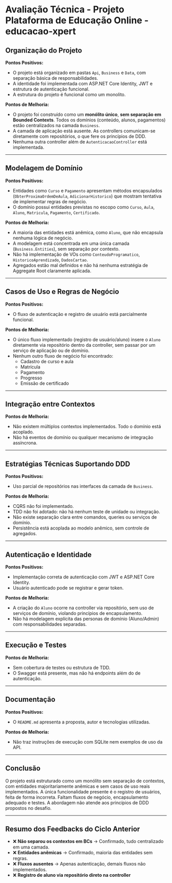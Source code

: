 # Avaliação Técnica - Projeto Plataforma de Educação Online - educacao-xpert

## Organização do Projeto

**Pontos Positivos:**
- O projeto está organizado em pastas `Api`, `Business` e `Data`, com separação básica de responsabilidades.
- A identidade foi implementada com ASP.NET Core Identity, JWT e estrutura de autenticação funcional.
- A estrutura do projeto é funcional como um monolito.

**Pontos de Melhoria:**
- O projeto foi construído como um **monólito único**, **sem separação em Bounded Contexts**. Todos os domínios (conteúdo, alunos, pagamentos) estão centralizados na camada `Business`.
- A camada de aplicação está ausente. As controllers comunicam-se diretamente com repositórios, o que fere os princípios de DDD.
- Nenhuma outra controller além de `AutenticacaoController` está implementada.

---

## Modelagem de Domínio

**Pontos Positivos:**
- Entidades como `Curso` e `Pagamento` apresentam métodos encapsulados (`ObterProximaOrdemDeAula`, `AdicionarHistorico`) que mostram tentativa de implementar regras de negócio.
- O domínio possui entidades previstas no escopo como `Curso`, `Aula`, `Aluno`, `Matricula`, `Pagamento`, `Certificado`.

**Pontos de Melhoria:**
- A maioria das entidades está anêmica, como `Aluno`, que não encapsula nenhuma lógica de negócio.
- A modelagem está concentrada em uma única camada (`Business.Entities`), sem separação por contexto.
- Não há implementação de VOs como `ConteudoProgramatico`, `HistoricoAprendizado`, `DadosCartao`.
- Agregados estão mal definidos e não há nenhuma estratégia de Aggregate Root claramente aplicada.

---

## Casos de Uso e Regras de Negócio

**Pontos Positivos:**
- O fluxo de autenticação e registro de usuário está parcialmente funcional.

**Pontos de Melhoria:**
- O único fluxo implementado (registro de usuário/aluno) insere o `Aluno` diretamente via repositório dentro da controller, sem passar por um serviço de aplicação ou de domínio.
- Nenhum outro fluxo de negócio foi encontrado:
  - Cadastro de curso e aula
  - Matrícula
  - Pagamento
  - Progresso
  - Emissão de certificado

---

## Integração entre Contextos

**Pontos de Melhoria:**
- Não existem múltiplos contextos implementados. Todo o domínio está acoplado.
- Não há eventos de domínio ou qualquer mecanismo de integração assíncrona.

---

## Estratégias Técnicas Suportando DDD

**Pontos Positivos:**
- Uso parcial de repositórios nas interfaces da camada de `Business`.

**Pontos de Melhoria:**
- CQRS não foi implementado.
- TDD não foi adotado: não há nenhum teste de unidade ou integração.
- Não existe separação clara entre comandos, queries ou serviços de domínio.
- Persistência está acoplada ao modelo anêmico, sem controle de agregados.

---

## Autenticação e Identidade

**Pontos Positivos:**
- Implementação correta de autenticação com JWT e ASP.NET Core Identity.
- Usuário autenticado pode se registrar e gerar token.

**Pontos de Melhoria:**
- A criação do `Aluno` ocorre na controller via repositório, sem uso de serviços de domínio, violando princípios de encapsulamento.
- Não há modelagem explícita das personas de domínio (Aluno/Admin) com responsabilidades separadas.

---

## Execução e Testes

**Pontos de Melhoria:**
- Sem cobertura de testes ou estrutura de TDD.
- O Swagger está presente, mas não há endpoints além do de autenticação.

---

## Documentação

**Pontos Positivos:**
- O `README.md` apresenta a proposta, autor e tecnologias utilizadas.

**Pontos de Melhoria:**
- Não traz instruções de execução com SQLite nem exemplos de uso da API.

---

## Conclusão

O projeto está estruturado como um monólito sem separação de contextos, com entidades majoritariamente anêmicas e sem casos de uso reais implementados. A única funcionalidade presente é o registro de usuários, feita de forma incorreta. Faltam fluxos de negócio, encapsulamento adequado e testes. A abordagem não atende aos princípios de DDD propostos no desafio.

---

## Resumo dos Feedbacks do Ciclo Anterior

- ❌ **Não separou os contextos em BCs** → Confirmado, tudo centralizado em uma camada.
- ❌ **Entidades anêmicas** → Confirmado, maioria das entidades sem regras.
- ❌ **Fluxos ausentes** → Apenas autenticação, demais fluxos não implementados.
- ❌ **Registro de aluno via repositório direto na controller**
```
